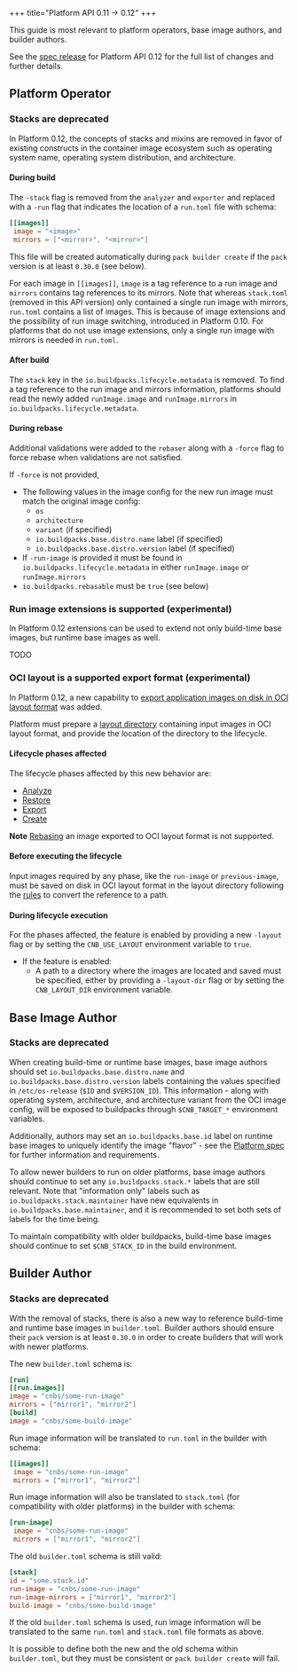 +++
title="Platform API 0.11 -> 0.12"
+++

<!--more-->

This guide is most relevant to platform operators, base image authors, and builder authors.

See the [spec release](https://github.com/buildpacks/spec/releases/tag/platform%2Fv0.12) for Platform API 0.12 for the full list of changes and further details.

## Platform Operator

### Stacks are deprecated

In Platform 0.12, the concepts of stacks and mixins are removed
in favor of existing constructs in the container image ecosystem such as operating system name, operating system distribution, and architecture.

#### During build

The `-stack` flag is removed from the `analyzer` and `exporter` and replaced with a `-run` flag
that indicates the location of a `run.toml` file with schema:

```toml
[[images]]
 image = "<image>"
 mirrors = ["<mirror>", "<mirror>"]
```

This file will be created automatically during `pack builder create` if the `pack` version is at least `0.30.0` (see below).

For each image in `[[images]]`, `image` is a tag reference to a run image and `mirrors` contains tag references to its mirrors.
Note that whereas `stack.toml` (removed in this API version) only contained a single run image with mirrors, `run.toml` contains a list of images.
This is because of image extensions and the possibility of run image switching, introduced in Platform 0.10.
For platforms that do not use image extensions, only a single run image with mirrors is needed in `run.toml`.

#### After build

The `stack` key in the `io.buildpacks.lifecycle.metadata` is removed.
To find a tag reference to the run image and mirrors information,
platforms should read the newly added `runImage.image` and `runImage.mirrors` in `io.buildpacks.lifecycle.metadata`.

#### During rebase

Additional validations were added to the `rebaser` along with a `-force` flag to force rebase when validations are not satisfied.

If `-force` is not provided,
* The following values in the image config for the new run image must match the original image config:
  * `os`
  * `architecture`
  * `variant` (if specified)
  * `io.buildpacks.base.distro.name` label (if specified)
  * `io.buildpacks.base.distro.version` label (if specified)
* If `-run-image` is provided it must be found in `io.buildpacks.lifecycle.metadata` in either `runImage.image` or `runImage.mirrors`
* `io.buildpacks.rebasable` must be `true` (see below)

### Run image extensions is supported (experimental)

In Platform 0.12 extensions can be used to extend not only build-time base images, but runtime base images as well.

TODO

### OCI layout is a supported export format (experimental)

In Platform 0.12, a new capability to [export application images on disk in OCI layout format](https://github.com/buildpacks/rfcs/blob/main/text/0119-export-to-oci.md) was added.

Platform must prepare a [layout directory](https://github.com/buildpacks/rfcs/blob/main/text/0119-export-to-oci.md#how-it-works) containing input images in OCI layout format, and provide the location of the directory to the lifecycle.

#### Lifecycle phases affected

The lifecycle phases affected by this new behavior are:
- [Analyze](https://buildpacks.io/docs/concepts/components/lifecycle/analyze/)
- [Restore](https://buildpacks.io/docs/concepts/components/lifecycle/restore/)
- [Export](https://buildpacks.io/docs/concepts/components/lifecycle/export/)
- [Create](https://buildpacks.io/docs/concepts/components/lifecycle/create/)

**Note** [Rebasing](https://buildpacks.io/docs/concepts/components/lifecycle/rebase/) an image exported to OCI layout format is not supported.

#### Before executing the lifecycle

Input images required by any phase, like the `run-image` or `previous-image`, must be saved on disk in OCI layout format in the layout directory following the 
[rules](https://github.com/buildpacks/spec/blob/platform/v0.12/platform.md#map-an-image-reference-to-a-path-in-the-layout-directory) to convert the reference to a path.

#### During lifecycle execution

For the phases affected, the feature is enabled by providing a new `-layout` flag or by setting the `CNB_USE_LAYOUT` environment variable to `true`.
* If the feature is enabled: 
  *  A path to a directory where the images are located and saved must be specified, either by providing a `-layout-dir` flag or by setting the `CNB_LAYOUT_DIR` environment variable.

## Base Image Author

### Stacks are deprecated

When creating build-time or runtime base images, base image authors should set `io.buildpacks.base.distro.name` and `io.buildpacks.base.distro.version` labels
containing the values specified in `/etc/os-release` (`$ID` and `$VERSION_ID`).
This information - along with operating system, architecture, and architecture variant from the OCI image config,
will be exposed to buildpacks through `$CNB_TARGET_*` environment variables.

Additionally, authors may set an `io.buildpacks.base.id` label on runtime base images to uniquely identify the image "flavor" - see the [Platform spec](https://github.com/buildpacks/spec/blob/main/platform.md#target-data) for further information and requirements.

To allow newer builders to run on older platforms, base image authors should continue to set any `io.buildpacks.stack.*` labels that are still relevant.
Note that "information only" labels such as `io.buildpacks.stack.maintainer` have new equivalents in `io.buildpacks.base.maintainer`,
and it is recommended to set both sets of labels for the time being.

To maintain compatibility with older buildpacks, build-time base images should continue to set `$CNB_STACK_ID` in the build environment.

## Builder Author

### Stacks are deprecated

With the removal of stacks, there is also a new way to reference build-time and runtime base images in `builder.toml`.
Builder authors should ensure their `pack` version is at least `0.30.0` in order to create builders that will work with newer platforms.

The new `builder.toml` schema is:

```toml
[run]
[[run.images]]
image = "cnbs/some-run-image"
mirrors = ["mirror1", "mirror2"]
[build]
image = "cnbs/some-build-image"
```

Run image information will be translated to `run.toml` in the builder with schema:

```toml
[[images]]
 image = "cnbs/some-run-image"
 mirrors = ["mirror1", "mirror2"]
```

Run image information will also be translated to `stack.toml` (for compatibility with older platforms) in the builder with schema:

```toml
[run-image]
 image = "cnbs/some-run-image"
 mirrors = ["mirror1", "mirror2"]
```

The old `builder.toml` schema is still valid:

```toml
[stack]
id = "some.stack.id"
run-image = "cnbs/some-run-image"
run-image-mirrors = ["mirror1", "mirror2"]
build-image = "cnbs/some-build-image"
```

If the old `builder.toml` schema is used, run image information will be translated to the same `run.toml` and `stack.toml` file formats as above.

It is possible to define both the new and the old schema within `builder.toml`, but they must be consistent or `pack builder create` will fail.
